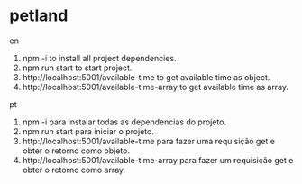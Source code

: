 # petland
en
1. npm -i to install all project dependencies.
2. npm run start to start project.
3. http://localhost:5001/available-time to get available time as object.
4. http://localhost:5001/available-time-array to get available time as array.

pt
1. npm -i para instalar todas as dependencias do projeto.
2. npm run start para iniciar o projeto.
3. http://localhost:5001/available-time para fazer uma requisição get e obter o retorno como objeto.
4. http://localhost:5001/available-time-array para fazer um requisição get e obter o retorno como array.
